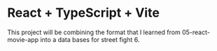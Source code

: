 # React + TypeScript + Vite

This project will be combining the format that I learned from 05-react-movie-app into a data bases for street fight 6.
